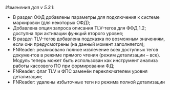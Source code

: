 _Изменения для v 5.3.1_:
- В раздел ОФД добавлены параметры для подключения к системе маркировки (для некоторых ОФД);
- Добавлена опция запроса описания TLV-тегов для ФФД 1.2; доступна при активации функций второго уровня;
- В раздел TLV-тегов добавлена подсказка по возможным значениям, если они предусмотрены (на данный момент заполняется);
- FNReader: реализовано полное извлечение всех доступных тегов документов в режиме прямого чтения (режим детализации – все). Модуль теперь может быть использован как инструмент анализа работы кассового ПО при формировании ФД;
- FNReader: флаг TLV и ФПС заменён переключателем уровня детализации;
- FNReader: удалены избыточные теги из режима полной детализации   
